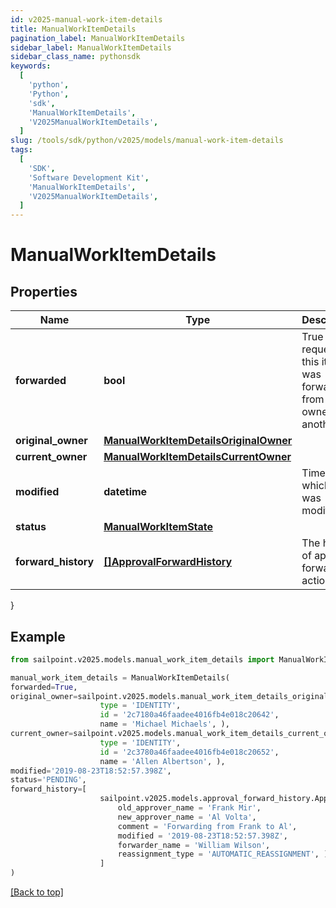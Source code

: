 ```yaml
---
id: v2025-manual-work-item-details
title: ManualWorkItemDetails
pagination_label: ManualWorkItemDetails
sidebar_label: ManualWorkItemDetails
sidebar_class_name: pythonsdk
keywords:
  [
    'python',
    'Python',
    'sdk',
    'ManualWorkItemDetails',
    'V2025ManualWorkItemDetails',
  ]
slug: /tools/sdk/python/v2025/models/manual-work-item-details
tags:
  [
    'SDK',
    'Software Development Kit',
    'ManualWorkItemDetails',
    'V2025ManualWorkItemDetails',
  ]
---
```


# ManualWorkItemDetails

## Properties

| Name | Type | Description | Notes |
| --- | --- | --- | --- |
| **forwarded** | **bool** | True if the request for this item was forwarded from one owner to another. | [optional] [default to False] |
| **original_owner** | [**ManualWorkItemDetailsOriginalOwner**](manual-work-item-details-original-owner) |  | [optional] |
| **current_owner** | [**ManualWorkItemDetailsCurrentOwner**](manual-work-item-details-current-owner) |  | [optional] |
| **modified** | **datetime** | Time at which item was modified. | [optional] |
| **status** | [**ManualWorkItemState**](manual-work-item-state) |  | [optional] |
| **forward_history** | [**[]ApprovalForwardHistory**](approval-forward-history) | The history of approval forward action. | [optional] |

}

## Example

```python
from sailpoint.v2025.models.manual_work_item_details import ManualWorkItemDetails

manual_work_item_details = ManualWorkItemDetails(
forwarded=True,
original_owner=sailpoint.v2025.models.manual_work_item_details_original_owner.ManualWorkItemDetails_originalOwner(
                    type = 'IDENTITY',
                    id = '2c7180a46faadee4016fb4e018c20642',
                    name = 'Michael Michaels', ),
current_owner=sailpoint.v2025.models.manual_work_item_details_current_owner.ManualWorkItemDetails_currentOwner(
                    type = 'IDENTITY',
                    id = '2c3780a46faadee4016fb4e018c20652',
                    name = 'Allen Albertson', ),
modified='2019-08-23T18:52:57.398Z',
status='PENDING',
forward_history=[
                    sailpoint.v2025.models.approval_forward_history.ApprovalForwardHistory(
                        old_approver_name = 'Frank Mir',
                        new_approver_name = 'Al Volta',
                        comment = 'Forwarding from Frank to Al',
                        modified = '2019-08-23T18:52:57.398Z',
                        forwarder_name = 'William Wilson',
                        reassignment_type = 'AUTOMATIC_REASSIGNMENT', )
                    ]
)

```

[[Back to top]](#)
